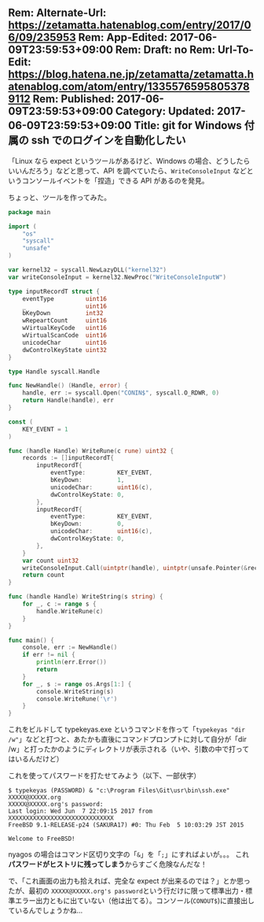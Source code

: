 Rem: Alternate-Url: https://zetamatta.hatenablog.com/entry/2017/06/09/235953
Rem: App-Edited: 2017-06-09T23:59:53+09:00
Rem: Draft: no
Rem: Url-To-Edit: https://blog.hatena.ne.jp/zetamatta/zetamatta.hatenablog.com/atom/entry/13355765958053789112
Rem: Published: 2017-06-09T23:59:53+09:00
Category:
Updated: 2017-06-09T23:59:53+09:00
Title: git for Windows 付属の ssh でのログインを自動化したい
---
「Linux なら expect というツールがあるけど、Windows の場合、どうしたらいいんだろう」などと思って、API を調べていたら、`WriteConsoleInput` などというコンソールイベントを「捏造」できる API があるのを発見。
 
ちょっと、ツールを作ってみた。

```typekeyas.go
package main

import (
	"os"
	"syscall"
	"unsafe"
)

var kernel32 = syscall.NewLazyDLL("kernel32")
var writeConsoleInput = kernel32.NewProc("WriteConsoleInputW")

type inputRecordT struct {
	eventType         uint16
	_                 uint16
	bKeyDown          int32
	wRepeartCount     uint16
	wVirtualKeyCode   uint16
	wVirtualScanCode  uint16
	unicodeChar       uint16
	dwControlKeyState uint32
}

type Handle syscall.Handle

func NewHandle() (Handle, error) {
	handle, err := syscall.Open("CONIN$", syscall.O_RDWR, 0)
	return Handle(handle), err
}

const (
	KEY_EVENT = 1
)

func (handle Handle) WriteRune(c rune) uint32 {
	records := []inputRecordT{
		inputRecordT{
			eventType:         KEY_EVENT,
			bKeyDown:          1,
			unicodeChar:       uint16(c),
			dwControlKeyState: 0,
		},
		inputRecordT{
			eventType:         KEY_EVENT,
			bKeyDown:          0,
			unicodeChar:       uint16(c),
			dwControlKeyState: 0,
		},
	}
	var count uint32
	writeConsoleInput.Call(uintptr(handle), uintptr(unsafe.Pointer(&records[0])), 2, uintptr(unsafe.Pointer(&count)))
	return count
}

func (handle Handle) WriteString(s string) {
	for _, c := range s {
		handle.WriteRune(c)
	}
}

func main() {
	console, err := NewHandle()
	if err != nil {
		println(err.Error())
		return
	}
	for _, s := range os.Args[1:] {
		console.WriteString(s)
		console.WriteRune('\r')
	}
}
```

これをビルドして typekeyas.exe というコマンドを作って「`typekeyas "dir /w"`」などと打つと、あたかも直後にコマンドプロンプトに対して自分が「dir /w」と打ったかのようにディレクトリが表示される（いや、引数の中で打ってはいるんだけど）

これを使ってパスワードを打たせてみよう（以下、一部伏字）

```
$ typekeyas (PASSWORD) & "c:\Program Files\Git\usr\bin\ssh.exe" XXXXX@XXXXX.org
XXXXX@XXXXX.org's password:
Last login: Wed Jun  7 22:09:15 2017 from XXXXXXXXXXXXXXXXXXXXXXXXXXXXXX
FreeBSD 9.1-RELEASE-p24 (SAKURA17) #0: Thu Feb  5 10:03:29 JST 2015

Welcome to FreeBSD!
```

nyagos の場合はコマンド区切り文字の「`&`」を「`;`」にすればよいが。。。
これ**パスワードがヒストリに残ってしまう**からすごく危険なんだな！

で、「これ画面の出力も拾えれば、完全な expect が出来るのでは？」とか思ったが、最初の `XXXXX@XXXXX.org's password`という行だけに限って標準出力・標準エラー出力ともに出ていない（他は出てる）。コンソール(`CONOUT$`)に直接出しているんでしょうかね…
